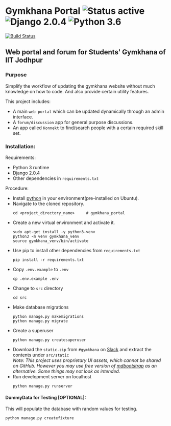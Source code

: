 # Gymkhana Portal ![Status active](https://img.shields.io/badge/Status-active%20development-2eb3c1.svg) ![Django 2.0.4](https://img.shields.io/badge/Django-2.0.4-green.svg) ![Python 3.6](https://img.shields.io/badge/Python-3.6-blue.svg)
[![Build Status](https://travis-ci.org/devlup-labs/gymkhana_portal.svg?branch=master)](https://travis-ci.org/devlup-labs/gymkhana_portal)
## Web portal and forum for Students' Gymkhana of IIT Jodhpur
### Purpose
Simplify the workflow of updating the gymkhana website without much knowledge on how to code. And also provide certain utility features.

This project includes:
- A main `web portal` which can be updated dynamically through an admin interface.
- A `forum/discussion` app for general purpose discussions.
- An app called `Konnekt` to find/search people with a certain required skill set.
### Installation:
Requirements:
- Python 3 runtime
- Django 2.0.4
- Other dependencies in `requirements.txt`

Procedure:
- Install [python](https://www.python.org/downloads/) in your environment(pre-installed on Ubuntu).
- Navigate to the cloned repository.
    ```
    cd <project_directory_name>     # gymkhana_portal
    ```
- Create a new virtual environment and activate it.
    ```
    sudo apt-get install -y python3-venv
    python3 -m venv gymkhana_venv
    source gymkhana_venv/bin/activate
    ```
- Use pip to install other dependencies from `requirements.txt`
    ```
    pip install -r requirements.txt
    ```
- Copy `.env.example` to `.env`
    ```
    cp .env.example .env
    ```
- Change to `src` directory
    ```
    cd src
    ```
- Make database migrations
    ```
    python manage.py makemigrations 
    python manage.py migrate 
    ```
- Create a superuser
    ```
    python manage.py createsuperuser 
    ```
- Download the `static.zip` from `#gymkhana` on [Slack](https://iitjdg.slack.com/) and extract the contents under `src/static`  
    _Note: This project uses proprietary UI assets, which cannot be shared on GitHub. However you may use free version of [mdbootstrap](https://mdbootstrap.com) as an alternative. Some things may not look as intended._
- Run development server on localhost
    ```
    python manage.py runserver 
    ```
#### DummyData for Testing [OPTIONAL]:  
This will populate the database with random values for testing.
```
python manage.py createfixture 
```
